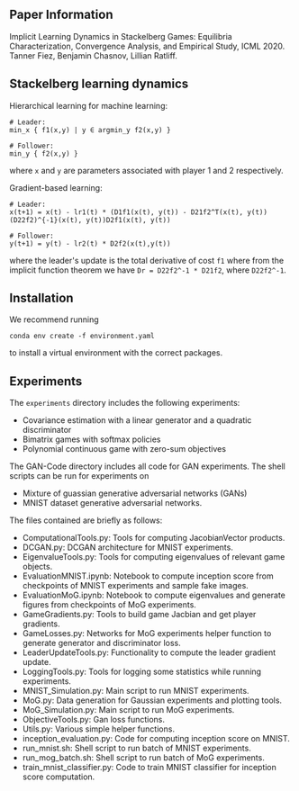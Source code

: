 ## Paper Information
Implicit Learning Dynamics in Stackelberg Games:
Equilibria Characterization, Convergence Analysis, and Empirical Study, ICML 2020. Tanner Fiez, Benjamin Chasnov, Lillian Ratliff.

## Stackelberg learning dynamics
Hierarchical learning for machine learning:
```
# Leader:
min_x { f1(x,y) | y ∈ argmin_y f2(x,y) }

# Follower:
min_y { f2(x,y) }
```
where `x` and `y` are parameters associated with player 1 and 2 respectively.

Gradient-based learning:
```
# Leader:
x(t+1) = x(t) - lr1(t) * (D1f1(x(t), y(t)) - D21f2^T(x(t), y(t))(D22f2)^{-1}(x(t), y(t))D2f1(x(t), y(t))

# Follower:
y(t+1) = y(t) - lr2(t) * D2f2(x(t),y(t))
```
where the leader's update is the total derivative of cost `f1` where from the implicit function theorem we have `Dr = D22f2^-1 * D21f2`, where `D22f2^-1`.

## Installation
We recommend running
```
conda env create -f environment.yaml
```
to install a virtual environment with the correct packages.

## Experiments
The `experiments` directory includes the following experiments:
* Covariance estimation with a linear generator and a quadratic discriminator
* Bimatrix games with softmax policies
* Polynomial continuous game with zero-sum objectives


The GAN-Code directory includes all code for GAN experiments. The shell scripts can be run for experiments on
* Mixture of guassian generative adversarial networks (GANs)
* MNIST dataset generative adversarial networks.

The files contained are briefly as follows:
* ComputationalTools.py: Tools for computing JacobianVector products.
* DCGAN.py: DCGAN architecture for MNIST experiments.
* EigenvalueTools.py: Tools for computing eigenvalues of relevant game objects.
* EvaluationMNIST.ipynb: Notebook to compute inception score from checkpoints of MNIST experiments and sample fake images.
* EvaluationMoG.ipynb: Notebook to compute eigenvalues and generate figures from checkpoints of MoG experiments.
* GameGradients.py: Tools to build game Jacbian and get player gradients.
* GameLosses.py: Networks for MoG experiments helper function to generate generator and discriminator loss.
* LeaderUpdateTools.py: Functionality to compute the leader gradient update.
* LoggingTools.py: Tools for logging some statistics while running experiments.
* MNIST_Simulation.py: Main script to run MNIST experiments.
* MoG.py: Data generation for Gaussian experiments and plotting tools.
* MoG_Simulation.py: Main script to run MoG experiments.
* ObjectiveTools.py: Gan loss functions.
* Utils.py: Various simple helper functions.
* inception_evaluation.py: Code for computing inception score on MNIST.
* run_mnist.sh: Shell script to run batch of MNIST experiments.
* run_mog_batch.sh: Shell script to run batch of MoG experiments.
* train_mnist_classifier.py: Code to train MNIST classifier for inception score computation.

